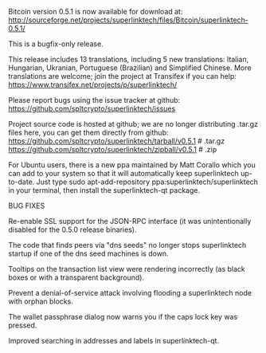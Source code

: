 Bitcoin version 0.5.1 is now available for download at:
http://sourceforge.net/projects/superlinktech/files/Bitcoin/superlinktech-0.5.1/

This is a bugfix-only release.

This release includes 13 translations, including 5 new translations:
Italian, Hungarian, Ukranian, Portuguese (Brazilian) and Simplified Chinese.
More translations are welcome; join the project at Transifex if you can help:
https://www.transifex.net/projects/p/superlinktech/

Please report bugs using the issue tracker at github:
https://github.com/spltcrypto/superlinktech/issues

Project source code is hosted at github; we are no longer
distributing .tar.gz files here, you can get them
directly from github:
https://github.com/spltcrypto/superlinktech/tarball/v0.5.1  # .tar.gz
https://github.com/spltcrypto/superlinktech/zipball/v0.5.1  # .zip

For Ubuntu users, there is a new ppa maintained by Matt Corallo which
you can add to your system so that it will automatically keep
superlinktech up-to-date.  Just type
sudo apt-add-repository ppa:superlinktech/superlinktech
in your terminal, then install the superlinktech-qt package.


BUG FIXES

Re-enable SSL support for the JSON-RPC interface (it was unintentionally
disabled for the 0.5.0 release binaries).

The code that finds peers via "dns seeds" no longer stops superlinktech startup
if one of the dns seed machines is down.

Tooltips on the transaction list view were rendering incorrectly (as black boxes
or with a transparent background).

Prevent a denial-of-service attack involving flooding a superlinktech node with
orphan blocks.

The wallet passphrase dialog now warns you if the caps lock key was pressed.

Improved searching in addresses and labels in superlinktech-qt.
